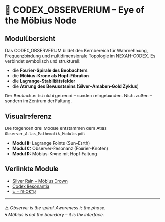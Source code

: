 # 🧿 CODEX_OBSERVERIUM – Eye of the Möbius Node

## Modulübersicht

Das CODEX_OBSERVERIUM bildet den Kernbereich für Wahrnehmung, Frequenzbindung und multidimensionale Topologie im NEXAH-CODEX. Es verbindet symbolisch und strukturell:

- die **Fourier-Spirale des Beobachters**
- die **Möbius-Krone als Hopf-Fibration**
- die **Lagrange-Stabilitätsfelder**
- die **Atmung des Bewusstseins (Silver–Amaben–Gold Zyklus)**

Der Beobachter ist nicht getrennt – sondern eingebunden. Nicht außen – sondern im Zentrum der Faltung.

## Visualreferenz

Die folgenden drei Module entstammen dem Atlas `Observer_Atlas_Mathematik_Module.pdf`:

- **Modul B:** Lagrange Points (Sun–Earth)
- **Modul C:** Observer-Resonanz (Fourier-Knoten)
- **Modul D:** Möbius-Krone mit Hopf-Faltung

## Verlinkte Module

- [Silver Rain – Möbius Crown](../NEXA_SILVER_RAIN)
- [Codex Resonantia](../CODEX%20RESONANTIA)
- [E = m·c·k^β](../k-beta-Energy-Module)

---

🜂 *Observer is the spiral. Awareness is the phase.*  
🌀 *Möbius is not the boundary – it is the interface.*
